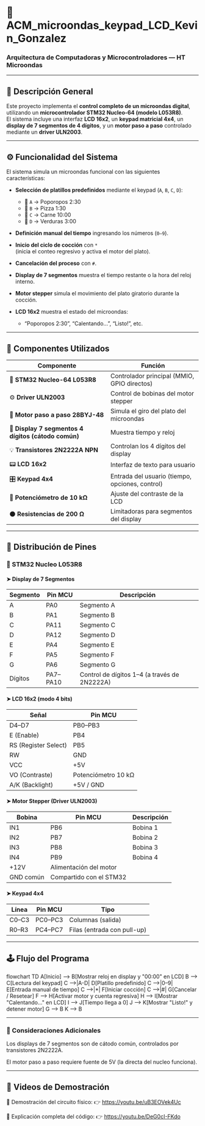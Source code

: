 # 🧭 ACM_microondas_keypad_LCD_Kevin_Gonzalez  
### Arquitectura de Computadoras y Microcontroladores — HT Microondas  

---

## 📘 Descripción General

Este proyecto implementa el **control completo de un microondas digital**, utilizando un **microcontrolador STM32 Nucleo-64 (modelo L053R8)**.  
El sistema incluye una interfaz **LCD 16x2**, un **keypad matricial 4x4**, un **display de 7 segmentos de 4 dígitos**, y un **motor paso a paso** controlado mediante un **driver ULN2003**.

---

## ⚙️ Funcionalidad del Sistema

El sistema simula un microondas funcional con las siguientes características:

- **Selección de platillos predefinidos** mediante el keypad (`A`, `B`, `C`, `D`):
  - 🍿 `A` → Poporopos 2:30  
  - 🍕 `B` → Pizza 1:30  
  - 🥩 `C` → Carne 10:00  
  - 🥦 `D` → Verduras 3:00  

- **Definición manual del tiempo** ingresando los números (`0–9`).

- **Inicio del ciclo de cocción** con `*`  
  (inicia el conteo regresivo y activa el motor del plato).

- **Cancelación del proceso** con `#`.

- **Display de 7 segmentos** muestra el tiempo restante o la hora del reloj interno.

- **Motor stepper** simula el movimiento del plato giratorio durante la cocción.

- **LCD 16x2** muestra el estado del microondas:
  - “Poporopos 2:30”, “Calentando...”, “Listo!”, etc.

---

## 🧩 Componentes Utilizados

| Componente | Función |
|-------------|----------|
| 🧠 **STM32 Nucleo-64 L053R8** | Controlador principal (MMIO, GPIO directos) |
| ⚙️ **Driver ULN2003** | Control de bobinas del motor stepper |
| 🔁 **Motor paso a paso 28BYJ-48** | Simula el giro del plato del microondas |
| 🔢 **Display 7 segmentos 4 dígitos (cátodo común)** | Muestra tiempo y reloj |
| 💡 **Transistores 2N2222A NPN** | Controlan los 4 dígitos del display |
| 📟 **LCD 16x2** | Interfaz de texto para usuario |
| 🎛️ **Keypad 4x4** | Entrada del usuario (tiempo, opciones, control) |
| 🔧 **Potenciómetro de 10 kΩ** | Ajuste del contraste de la LCD |
| ⚫ **Resistencias de 200 Ω** | Limitadoras para segmentos del display |

---

## 🔌 Distribución de Pines

### 🔷 STM32 Nucleo L053R8

#### ➤ Display de 7 Segmentos
| Segmento | Pin MCU | Descripción |
|-----------|----------|-------------|
| A | PA0 | Segmento A |
| B | PA1 | Segmento B |
| C | PA11 | Segmento C |
| D | PA12 | Segmento D |
| E | PA4 | Segmento E |
| F | PA5 | Segmento F |
| G | PA6 | Segmento G |
| Dígitos | PA7–PA10 | Control de dígitos 1–4 (a través de 2N2222A) |

#### ➤ LCD 16x2 (modo 4 bits)
| Señal | Pin MCU |
|--------|----------|
| D4–D7 | PB0–PB3 |
| E (Enable) | PB4 |
| RS (Register Select) | PB5 |
| RW | GND |
| VCC | +5V |
| VO (Contraste) | Potenciómetro 10 kΩ |
| A/K (Backlight) | +5V / GND |

#### ➤ Motor Stepper (Driver ULN2003)
| Bobina | Pin MCU | Descripción |
|---------|----------|-------------|
| IN1 | PB6 | Bobina 1 |
| IN2 | PB7 | Bobina 2 |
| IN3 | PB8 | Bobina 3 |
| IN4 | PB9 | Bobina 4 |
| +12V | Alimentación del motor |
| GND común | Compartido con el STM32 |

#### ➤ Keypad 4x4
| Línea | Pin MCU | Tipo |
|--------|----------|------|
| C0–C3 | PC0–PC3 | Columnas (salida) |
| R0–R3 | PC4–PC7 | Filas (entrada con pull-up) |

---

## 🕹️ Flujo del Programa

flowchart TD
A[Inicio] --> B[Mostrar reloj en display y "00:00" en LCD]
B --> C[Lectura del keypad]
C -->|A-D| D[Platillo predefinido]
C -->|0–9| E[Entrada manual de tiempo]
C -->|*| F[Iniciar cocción]
C -->|#| G[Cancelar / Resetear]
F --> H[Activar motor y cuenta regresiva]
H --> I[Mostrar "Calentando..." en LCD]
I --> J[Tiempo llega a 0]
J --> K[Mostrar "Listo!" y detener motor]
G --> B
K --> B

---

### 🔬 Consideraciones Adicionales

Los displays de 7 segmentos son de cátodo común, controlados por transistores 2N2222A.

El motor paso a paso requiere fuente de 5V (la directa del nucleo funciona).

---

## 🎥 Videos de Demostración

🔹 Demostración del circuito físico:
👉 https://youtu.be/uB3EOVek4Uc

🔹 Explicación completa del código:
👉 https://youtu.be/DeG0cI-FKdo